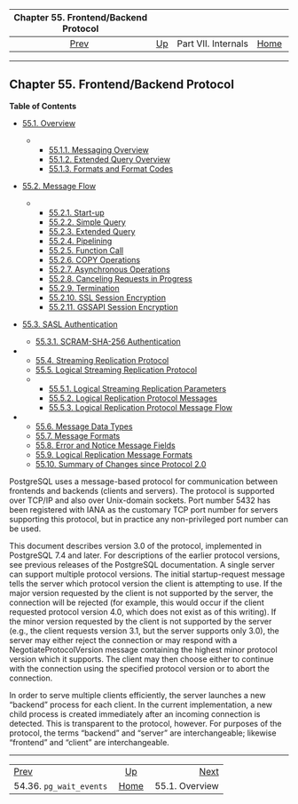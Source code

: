 <!--?xml version="1.0" encoding="UTF-8" standalone="no"?-->

|           Chapter 55. Frontend/Backend Protocol           |                                            |                     |                                                       |                                                  |
| :-------------------------------------------------------: | :----------------------------------------- | :-----------------: | ----------------------------------------------------: | -----------------------------------------------: |
| [Prev](view-pg-wait-events.html "54.36. pg_wait_events")  | [Up](internals.html "Part VII. Internals") | Part VII. Internals | [Home](index.html "PostgreSQL 17devel Documentation") |  [Next](protocol-overview.html "55.1. Overview") |

***

## Chapter 55. Frontend/Backend Protocol

**Table of Contents**

*   [55.1. Overview](protocol-overview.html)

    *   *   [55.1.1. Messaging Overview](protocol-overview.html#PROTOCOL-MESSAGE-CONCEPTS)
        *   [55.1.2. Extended Query Overview](protocol-overview.html#PROTOCOL-QUERY-CONCEPTS)
        *   [55.1.3. Formats and Format Codes](protocol-overview.html#PROTOCOL-FORMAT-CODES)

*   [55.2. Message Flow](protocol-flow.html)

    *   *   [55.2.1. Start-up](protocol-flow.html#PROTOCOL-FLOW-START-UP)
        *   [55.2.2. Simple Query](protocol-flow.html#PROTOCOL-FLOW-SIMPLE-QUERY)
        *   [55.2.3. Extended Query](protocol-flow.html#PROTOCOL-FLOW-EXT-QUERY)
        *   [55.2.4. Pipelining](protocol-flow.html#PROTOCOL-FLOW-PIPELINING)
        *   [55.2.5. Function Call](protocol-flow.html#PROTOCOL-FLOW-FUNCTION-CALL)
        *   [55.2.6. COPY Operations](protocol-flow.html#PROTOCOL-COPY)
        *   [55.2.7. Asynchronous Operations](protocol-flow.html#PROTOCOL-ASYNC)
        *   [55.2.8. Canceling Requests in Progress](protocol-flow.html#PROTOCOL-FLOW-CANCELING-REQUESTS)
        *   [55.2.9. Termination](protocol-flow.html#PROTOCOL-FLOW-TERMINATION)
        *   [55.2.10. SSL Session Encryption](protocol-flow.html#PROTOCOL-FLOW-SSL)
        *   [55.2.11. GSSAPI Session Encryption](protocol-flow.html#PROTOCOL-FLOW-GSSAPI)

*   [55.3. SASL Authentication](sasl-authentication.html)

    *   [55.3.1. SCRAM-SHA-256 Authentication](sasl-authentication.html#SASL-SCRAM-SHA-256)

*   *   [55.4. Streaming Replication Protocol](protocol-replication.html)
    *   [55.5. Logical Streaming Replication Protocol](protocol-logical-replication.html)

    <!---->

    *   *   [55.5.1. Logical Streaming Replication Parameters](protocol-logical-replication.html#PROTOCOL-LOGICAL-REPLICATION-PARAMS)
        *   [55.5.2. Logical Replication Protocol Messages](protocol-logical-replication.html#PROTOCOL-LOGICAL-MESSAGES)
        *   [55.5.3. Logical Replication Protocol Message Flow](protocol-logical-replication.html#PROTOCOL-LOGICAL-MESSAGES-FLOW)

*   *   [55.6. Message Data Types](protocol-message-types.html)
    *   [55.7. Message Formats](protocol-message-formats.html)
    *   [55.8. Error and Notice Message Fields](protocol-error-fields.html)
    *   [55.9. Logical Replication Message Formats](protocol-logicalrep-message-formats.html)
    *   [55.10. Summary of Changes since Protocol 2.0](protocol-changes.html)



PostgreSQL uses a message-based protocol for communication between frontends and backends (clients and servers). The protocol is supported over TCP/IP and also over Unix-domain sockets. Port number 5432 has been registered with IANA as the customary TCP port number for servers supporting this protocol, but in practice any non-privileged port number can be used.

This document describes version 3.0 of the protocol, implemented in PostgreSQL 7.4 and later. For descriptions of the earlier protocol versions, see previous releases of the PostgreSQL documentation. A single server can support multiple protocol versions. The initial startup-request message tells the server which protocol version the client is attempting to use. If the major version requested by the client is not supported by the server, the connection will be rejected (for example, this would occur if the client requested protocol version 4.0, which does not exist as of this writing). If the minor version requested by the client is not supported by the server (e.g., the client requests version 3.1, but the server supports only 3.0), the server may either reject the connection or may respond with a NegotiateProtocolVersion message containing the highest minor protocol version which it supports. The client may then choose either to continue with the connection using the specified protocol version or to abort the connection.

In order to serve multiple clients efficiently, the server launches a new “backend” process for each client. In the current implementation, a new child process is created immediately after an incoming connection is detected. This is transparent to the protocol, however. For purposes of the protocol, the terms “backend” and “server” are interchangeable; likewise “frontend” and “client” are interchangeable.

***

|                                                           |                                                       |                                                  |
| :-------------------------------------------------------- | :---------------------------------------------------: | -----------------------------------------------: |
| [Prev](view-pg-wait-events.html "54.36. pg_wait_events")  |       [Up](internals.html "Part VII. Internals")      |  [Next](protocol-overview.html "55.1. Overview") |
| 54.36. `pg_wait_events`                                   | [Home](index.html "PostgreSQL 17devel Documentation") |                                   55.1. Overview |
